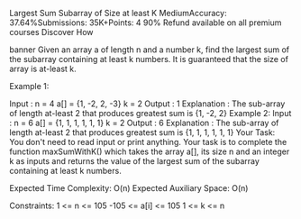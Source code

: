 Largest Sum Subarray of Size at least K
MediumAccuracy: 37.64%Submissions: 35K+Points: 4
90% Refund available on all premium courses 
Discover How  

banner
Given an array a of length n and a number k, find the largest sum of the subarray containing at least k numbers. It is guaranteed that the size of array is at-least k.

Example 1:

Input : 
n = 4
a[] = {1, -2, 2, -3}
k = 2
Output : 
1
Explanation :
The sub-array of length at-least 2
that produces greatest sum is {1, -2, 2}
Example 2:
Input :
n = 6 
a[] = {1, 1, 1, 1, 1, 1}
k = 2
Output : 
6
Explanation :
The sub-array of length at-least 2
that produces greatest sum is {1, 1, 1, 1, 1, 1}
Your Task:  
You don't need to read input or print anything. Your task is to complete the function maxSumWithK() which takes the array a[], its size n and an integer k as inputs and returns the value of the largest sum of the subarray containing at least k numbers.

Expected Time Complexity: O(n)
Expected Auxiliary Space: O(n)

Constraints:
1 <= n <= 105
-105 <= a[i] <= 105
1 <= k <= n